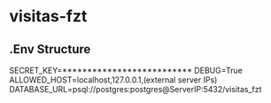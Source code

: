 # visitas-fzt



## .Env Structure

SECRET_KEY=**************************
DEBUG=True
ALLOWED_HOST=localhost,127.0.0.1,(external server IPs)
DATABASE_URL=psql://postgres:postgres@ServerIP:5432/visitas_fzt